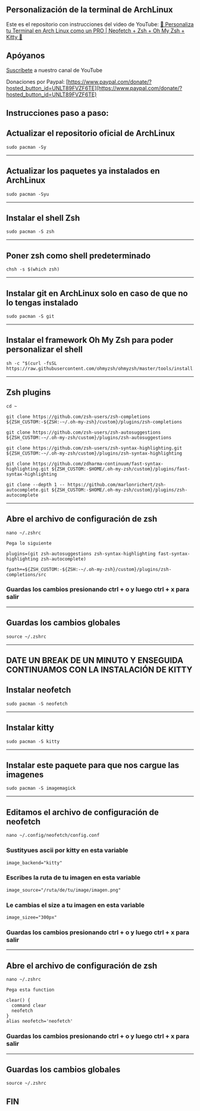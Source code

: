 ## Personalización de la terminal de ArchLinux

Este es el repositorio con instrucciones del video de YouTube: [🔧 Personaliza tu Terminal en Arch Linux como un PRO | Neofetch + Zsh + Oh My Zsh + Kitty 🎨](https://youtu.be/3JB1OKLckMY?si=kD94awX555-Quv-i) 

## Apóyanos

[Suscríbete](https://www.youtube.com/@CesarSebastianDev?sub_confirmation=1) a nuestro canal de YouTube

Donaciones por Paypal: [https://www.paypal.com/donate/?hosted_button_id=UNLT89FVZF6TE](https://www.paypal.com/donate/?hosted_button_id=UNLT89FVZF6TE)

## Instrucciones paso a paso:

## Actualizar el repositorio oficial de ArchLinux

```
sudo pacman -Sy
```
---

## Actualizar los paquetes ya instalados en ArchLinux

```
sudo pacman -Syu
```
---

## Instalar el shell Zsh
```
sudo pacman -S zsh
```
---

## Poner zsh como shell predeterminado
```
chsh -s $(which zsh)
```
---

## Instalar git en ArchLinux solo en caso de que no lo tengas instalado
```
sudo pacman -S git
```
---

## Instalar el framework Oh My Zsh para poder personalizar el shell
```
sh -c "$(curl -fsSL https://raw.githubusercontent.com/ohmyzsh/ohmyzsh/master/tools/install.sh)"
```
---

## Zsh plugins

```
cd ~

git clone https://github.com/zsh-users/zsh-completions ${ZSH_CUSTOM:-${ZSH:-~/.oh-my-zsh}/custom}/plugins/zsh-completions

git clone https://github.com/zsh-users/zsh-autosuggestions ${ZSH_CUSTOM:-~/.oh-my-zsh/custom}/plugins/zsh-autosuggestions

git clone https://github.com/zsh-users/zsh-syntax-highlighting.git ${ZSH_CUSTOM:-~/.oh-my-zsh/custom}/plugins/zsh-syntax-highlighting

git clone https://github.com/zdharma-continuum/fast-syntax-highlighting.git ${ZSH_CUSTOM:-$HOME/.oh-my-zsh/custom}/plugins/fast-syntax-highlighting

git clone --depth 1 -- https://github.com/marlonrichert/zsh-autocomplete.git ${ZSH_CUSTOM:-$HOME/.oh-my-zsh/custom}/plugins/zsh-autocomplete
```
---
## Abre el archivo de configuración de zsh

```
nano ~/.zshrc
```
`Pega lo siguiente`

```
plugins=(git zsh-autosuggestions zsh-syntax-highlighting fast-syntax-highlighting zsh-autocomplete)

fpath+=${ZSH_CUSTOM:-${ZSH:-~/.oh-my-zsh}/custom}/plugins/zsh-completions/src

```
### Guardas los cambios presionando ctrl + o y luego ctrl + x para salir 

---
## Guardas los cambios globales
```
source ~/.zshrc
```
---
## DATE UN BREAK DE UN MINUTO Y ENSEGUIDA CONTINUAMOS CON LA INSTALACIÓN DE KITTY

## Instalar neofetch
```
sudo pacman -S neofetch
```
---
## Instalar kitty
```
sudo pacman -S kitty
```
---
## Instalar este paquete para que nos cargue las imagenes
```
sudo pacman -S imagemagick
```
---

## Editamos el archivo de configuración de neofetch
```
nano ~/.config/neofetch/config.conf
```
### Sustityues ascii por kitty en esta variable

`image_backend="kitty"`

### Escribes la ruta de tu imagen en esta variable

`image_source="/ruta/de/tu/image/imagen.png"`

### Le cambias el size a tu imagen en esta variable

`image_sizee="300px"`

### Guardas los cambios presionando ctrl + o y luego ctrl + x para salir 

---

## Abre el archivo de configuración de zsh

```
nano ~/.zshrc
```
`Pega esta function`

```
clear() {
  command clear
  neofetch
}
alias neofetch='neofetch'

```
### Guardas los cambios presionando ctrl + o y luego ctrl + x para salir 
---

## Guardas los cambios globales

```
source ~/.zshrc
```
## FIN

